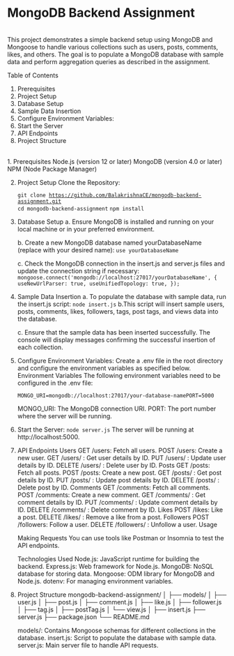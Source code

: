 <h1>MongoDB Backend Assignment</h1>
<br>
This project demonstrates a simple backend setup using MongoDB and Mongoose to handle various collections such as users, posts, comments, likes, and others. The goal is to populate a MongoDB database with sample data and perform aggregation queries as described in the assignment.


Table of Contents
1. Prerequisites
2. Project Setup
3. Database Setup
4. Sample Data Insertion
5. Configure Environment Variables:
6. Start the Server
7. API Endpoints
8. Project Structure

<br>
1. Prerequisites
Node.js (version 12 or later)
MongoDB (version 4.0 or later)
NPM (Node Package Manager)


2. Project Setup
 Clone the Repository:

    <code>git clone https://github.com/BalakrishnaCE/mongodb-backend-assignment.git
    cd mongodb-backend-assignment</code>
    <code>npm install</code>

3. Database Setup
    a. Ensure MongoDB is installed and running on your local machine or in your preferred environment.

    b. Create a new MongoDB database named yourDatabaseName (replace with your desired name):
    <code>use yourDatabaseName</code>

    c. Check the MongoDB connection in the insert.js and server.js files and update the connection string if necessary:
    <code>mongoose.connect('mongodb://localhost:27017/yourDatabaseName', {
        useNewUrlParser: true,
        useUnifiedTopology: true,
    });
    </code>


4. Sample Data Insertion
    a. To populate the database with sample data, run the insert.js script:
    <code>node insert.js</code>
    b.This script will insert sample users, posts, comments, likes, followers, tags, post tags, and views data into the database.

    c. Ensure that the sample data has been inserted successfully. The console will display messages confirming the successful insertion of each collection.

5. Configure Environment Variables:
    Create a .env file in the root directory and configure the environment variables as specified below.
    Environment Variables
    The following environment variables need to be configured in the .env file:

    <code>MONGO_URI=mongodb://localhost:27017/your-database-namePORT=5000</code>

    MONGO_URI: The MongoDB connection URI.
    PORT: The port number where the server will be running.


6. Start the Server:
    <code>node server.js</code>
    The server will be running at http://localhost:5000.


7. API Endpoints
    Users
    GET /users: Fetch all users.
    POST /users: Create a new user.
    GET /users/
    : Get user details by ID.
    PUT /users/
    : Update user details by ID.
    DELETE /users/
    : Delete user by ID.
    Posts
    GET /posts: Fetch all posts.
    POST /posts: Create a new post.
    GET /posts/
    : Get post details by ID.
    PUT /posts/
    : Update post details by ID.
    DELETE /posts/
    : Delete post by ID.
    Comments
    GET /comments: Fetch all comments.
    POST /comments: Create a new comment.
    GET /comments/
    : Get comment details by ID.
    PUT /comments/
    : Update comment details by ID.
    DELETE /comments/
    : Delete comment by ID.
    Likes
    POST /likes: Like a post.
    DELETE /likes/
    : Remove a like from a post.
    Followers
    POST /followers: Follow a user.
    DELETE /followers/
    : Unfollow a user.
    Usage

    Making Requests
    You can use tools like Postman or Insomnia to test the API endpoints.

    Technologies Used
    Node.js: JavaScript runtime for building the backend.
    Express.js: Web framework for Node.js.
    MongoDB: NoSQL database for storing data.
    Mongoose: ODM library for MongoDB and Node.js.
    dotenv: For managing environment variables.


8. Project Structure
    mongodb-backend-assignment/
    │
    ├── models/
    │   ├── user.js
    │   ├── post.js
    │   ├── comment.js
    │   ├── like.js
    │   ├── follower.js
    │   ├── tag.js
    │   ├── postTag.js
    │   └── view.js
    │
    ├── insert.js
    ├── server.js
    ├── package.json
    └── README.md


    models/: Contains Mongoose schemas for different collections in the database.
    insert.js: Script to populate the database with sample data.
    server.js: Main server file to handle API requests.